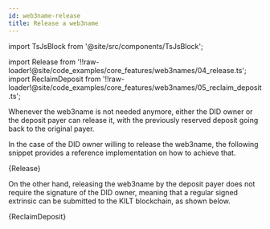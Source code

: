 ```yaml
---
id: web3name-release
title: Release a web3name
---
```


import TsJsBlock from '@site/src/components/TsJsBlock';

import Release from '!!raw-loader!@site/code_examples/core_features/web3names/04_release.ts';
import ReclaimDeposit from '!!raw-loader!@site/code_examples/core_features/web3names/05_reclaim_deposit.ts';

Whenever the web3name is not needed anymore, either the DID owner or the deposit payer can release it, with the previously reserved deposit going back to the original payer.

In the case of the DID owner willing to release the web3name, the following snippet provides a reference implementation on how to achieve that.

<TsJsBlock>
  {Release}
</TsJsBlock>

On the other hand, releasing the web3name by the deposit payer does not require the signature of the DID owner, meaning that a regular signed extrinsic can be submitted to the KILT blockchain, as shown below.

<TsJsBlock>
  {ReclaimDeposit}
</TsJsBlock>